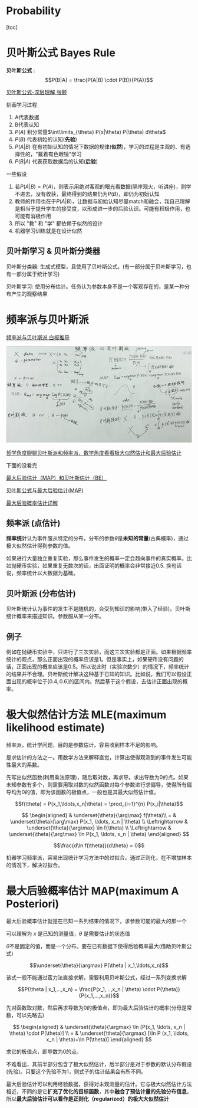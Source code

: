 # Probability

[toc]

# 贝叶斯公式 Bayes Rule

**贝叶斯公式** : $$P(B|A) = \frac{P(A|B) \cdot P(B)}{P(A)}$$

[贝叶斯公式-深层理解 张颢](https://www.bilibili.com/video/BV19V411o7Pu/)

刻画学习过程
1. A代表数据
2. B代表认知
3. $P(A)$ 积分常量$\int\limits_{\theta} P(x|\theta) P(\theta) d\theta$
4. $P(B)$ 代表初始的认知(**先验**)
5. $P(A|B)$ 在有初始认知的情况下数据的规律(**似然**)，学习的过程是主观的、有选择性的，"戴着有色眼镜"学习
6. $P(B|A)$ 代表获取数据后的认知(**后验**)

一些假设
1. 若$P(A|B) = P(A)$，则表示用绝对客观的眼光看数据(隔岸观火，听讲座)，则学不进去，没有收获，最终得到的结果仍为$P(B)$，即仍为初始认知
2. 教师的作用也在于$P(A|B)$，让数据与初始认知尽量match和融合，我自己理解是相当于提升学生的接受度，以形成进一步的后验认识。可能有积极作用，也可能有消极作用
3. 所以 "教" 和 "学" 都依赖于似然的设计
4. 机器学习训练就是在设计似然


## 贝叶斯学习 & 贝叶斯分类器

贝叶斯分类器: 生成式模型，且使用了贝叶斯公式。(有一部分属于贝叶斯学习，也有一部分属于统计学习)

贝叶斯学习: 使用分布估计。任务认为参数本身不是一个客观存在的，是某一种分布产生的观察结果

# 频率派与贝叶斯派

[频率派与贝叶斯派 白板推导](https://www.bilibili.com/video/BV1cW411C7RS/)

![](Pics/bayes001.png)

[哲学角度聊聊贝叶斯派和频率派，数学角度看看极大似然估计和最大后验估计](https://www.bilibili.com/video/BV1Ea4y1J7Jq/)

下面的没看完

[最大后验估计（MAP）和贝叶斯估计（BE）](https://zhuanlan.zhihu.com/p/59707299)

[贝叶斯公式与最大后验估计(MAP) ](https://www.cnblogs.com/bingjianing/p/9182798.html)

[最大后验概率估计详解](https://blog.csdn.net/fq_wallow/article/details/104383057)

## 频率派 (点估计)

**频率统计**认为事件服从特定的分布，分布的参数$\theta$是**未知的常量**(古典概率)，通过极大似然估计得到参数的值。

如果进行大量独立重复实验，那么事件发生的概率一定会趋向事件的真实概率。比如抛硬币实验，如果重复无数次的话，出面证明的概率会非常接近0.5. 换句话说，频率统计以大数据为基础。

## 贝叶斯派 (分布估计)

贝叶斯统计认为事件的发生不是随机的，会受到知识的影响(带入了经验)。贝叶斯统计概率来描述知识。参数服从某一分布。

## 例子

例如在抛硬币实验中，只进行了三次实验，而这三次实验都是正面。如果根据频率统计的观点，那么正面出现的概率应该是1。但是事实上，如果硬币没有问题的话，正面出现的概率应该是0.5。所以说此时（实验次数少）的情况下，频率统计的结果并不合理。贝叶斯统计解决这种基于已知的知识。比如说，我们可以假设正面出现的概率位于$[0.4,0.6]$的区间内。然后基于这个假设，去估计正面出现的概率。


# 极大似然估计方法 MLE(maximum likelihood estimate)

频率派，统计学问题，目的是参数估计。容易收到样本不足的影响。

是求估计的方法之一。用数学方法来解释直觉，计算出使得观测到的事件发生可能性最大的系数。

先写出似然函数(利用乘法原理)，随后取对数，再求导。求出导数为0的点。如果未知参数有多个，则需要用取对数的似然函数对每个参数进行求偏导，使得所有偏导均为0的值，即为该函数的极值点，一般也是其最大似然估计值。

$$f(\theta) = P(x_1,\ldots,x_n|\theta) = \prod_{i=1}^{n} P(x_i|\theta)$$

$$
\begin{aligned}
& \underset{\theta}{\arg\max} f(\theta)\\
= & \underset{\theta}{\arg\max} P(x_1, \ldots, x_n | \theta)  \\
\Leftrightarrow & \underset{\theta}{\arg\max} \ln f(\theta) \\
\Leftrightarrow  & \underset{\theta}{\arg\max} \ln P(x_1, \ldots, x_n | \theta)
\end{aligned}
$$

$$\frac{d\ln f(\theta)}{d\theta} = 0$$

机器学习频率派，容易出现统计学习方法中的过拟合。通过正则化，在不增加样本的情况下，解决过拟合。

# 最大后验概率估计 MAP(maximum A Posteriori)

最大后验概率估计就是在已知一系列结果的情况下，求参数可能的最大的那一个

可以理解为 $x$ 是已知的测量值，$\theta$ 是需要估计的状态值

$\theta$不是固定的值，而是一个分布。要在已有数据下使得后验概率最大(借助贝叶斯公式)

$$\underset{\theta}{\argmax} P(\theta | x_1,\ldots,x_n)$$

该式一般不能通过蛮力法直接求解，需要利用贝叶斯公式，经过一系列变换求解

$$P(\theta | x_1,...,x_n) = \frac{P(x_1,...,x_n | \theta) \cdot P(\theta)}{P(x_1,...,x_n)}$$

先对函数取对数，然后再求导数为0的极值点，即为最大后验估计的概率(分母是常数，可以先略去)

$$
\begin{aligned}
& \underset{\theta}{\argmax} \ln [P(x_1, \ldots, x_n | \theta) \cdot P(\theta)] \\
= & \underset{\theta}{\argmax} [\ln P (x_1, \ldots, x_n | \theta)+\ln P(\theta)]
\end{aligned}
$$

求它的极值点，即导数为0的点。

不难看出，其前半部分包含了极大似然估计，后半部分是对于参数的默认分布假设(先验)。只要这个先验不为1，则式子的估计结果会有所不同。

最大后验估计可以利用经验数据，获得对未观测量的估计。它与极大似然估计方法相近，不同的是它**扩充了优化的目标函数**，其中**融合了预估计量的先验分布信息**，所以**最大后验估计可以看作是正则化（regularized）的极大大似然估计**





